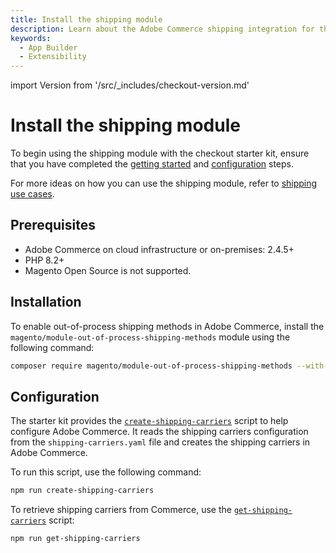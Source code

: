 ```yaml
---
title: Install the shipping module
description: Learn about the Adobe Commerce shipping integration for the checkout starter kit and how you can get started.
keywords:
  - App Builder
  - Extensibility
---
```


import Version from '/src/_includes/checkout-version.md'

# Install the shipping module

To begin using the shipping module with the checkout starter kit, ensure that you have completed the [getting started](./getting-started.md) and [configuration](./configure.md) steps.

For more ideas on how you can use the shipping module, refer to [shipping use cases](./shipping-use-cases.md).

## Prerequisites

* Adobe Commerce on cloud infrastructure or on-premises: 2.4.5+
* PHP 8.2+
* Magento Open Source is not supported.

## Installation

<Version />

To enable out-of-process shipping methods in Adobe Commerce, install the `magento/module-out-of-process-shipping-methods` module using the following command:

```bash
composer require magento/module-out-of-process-shipping-methods --with-dependencies
```

## Configuration

The starter kit provides the [`create-shipping-carriers`](https://github.com/adobe/commerce-checkout-starter-kit/blob/main/scripts/create-shipping-carriers.js) script to help configure Adobe Commerce. It reads the shipping carriers configuration from the `shipping-carriers.yaml` file and creates the shipping carriers in Adobe Commerce.

To run this script, use the following command:

```bash
npm run create-shipping-carriers
```

To retrieve shipping carriers from Commerce, use the [`get-shipping-carriers`](https://github.com/adobe/commerce-checkout-starter-kit/blob/main/scripts/get-shipping-carriers.js) script:

```bash
npm run get-shipping-carriers
```
